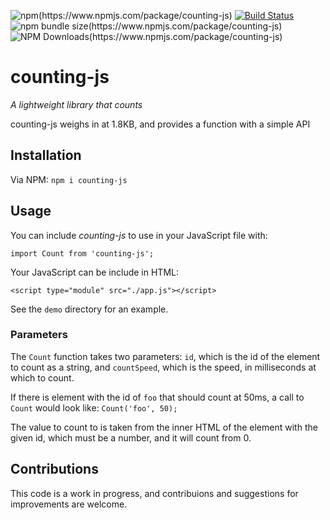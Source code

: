 ![npm(https://www.npmjs.com/package/counting-js)](https://img.shields.io/npm/v/counting-js)
[![Build Status](https://travis-ci.org/jaredforth/counting-js.svg?branch=master)](https://travis-ci.org/jaredforth/counting-js)
![npm bundle size(https://www.npmjs.com/package/counting-js)](https://img.shields.io/bundlephobia/min/counting-js)
![NPM Downloads(https://www.npmjs.com/package/counting-js)](https://img.shields.io/npm/dm/counting-js.svg)

# counting-js

_A lightweight library that counts_

counting-js weighs in at 1.8KB, and provides a function with a simple API 

## Installation 

Via NPM: `npm i counting-js`

## Usage 

You can include _counting-js_ to use in your JavaScript file with: 

`import Count from 'counting-js';`

Your JavaScript can be include in HTML: 

`<script type="module" src="./app.js"></script>`

See the `demo` directory for an example.

### Parameters

The `Count` function takes two parameters: `id`, which is the id of the element to count as a string, and `countSpeed`, which is the speed, in milliseconds at which to count. 

If there is element with the id of `foo` that should count at 50ms, a call to `Count` would look like: `Count('foo', 50);`

The value to count to is taken from the inner HTML of the element with the given id, which must be a number, and it will count from 0.

## Contributions 

This code is a work in progress, and contribuions and suggestions for improvements are welcome. 
